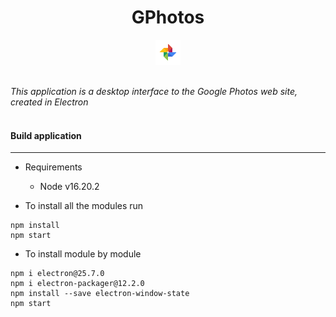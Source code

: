 <h1 align="center">GPhotos</h1>

<p align="center">
  <img src="https://github.com/fersilentt/gphotos/blob/main/assets/icons/icon.png" width="8%" />
</p>

<br/>
    <i>This application is a desktop interface to the Google Photos web site, created in Electron</i>
<br/>
<br/>


#### Build application
---

- Requirements

  - Node v16.20.2


- To install all the modules run

```
npm install
npm start
```

- To install module by module

```
npm i electron@25.7.0
npm i electron-packager@12.2.0
npm install --save electron-window-state
npm start
```